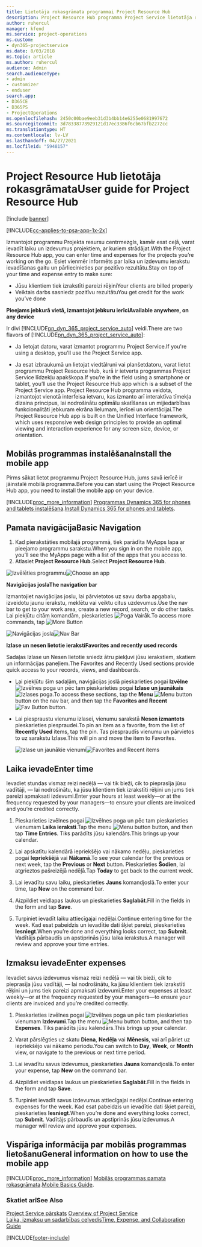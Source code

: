 ```yaml
---
title: Lietotāja rokasgrāmata programmai Project Resource Hub
description: Project Resource Hub programma Project Service lietotāja rokasgrāmata
author: ruhercul
manager: kfend
ms.service: project-operations
ms.custom:
- dyn365-projectservice
ms.date: 8/03/2018
ms.topic: article
ms.author: ruhercul
audience: Admin
search.audienceType:
- admin
- customizer
- enduser
search.app:
- D365CE
- D365PS
- ProjectOperations
ms.openlocfilehash: 2450c00bae9eeb31d3b4bb14e6255e0681997672
ms.sourcegitcommit: 3d78338773929121d17ec3386f6cb67bfb2272cc
ms.translationtype: HT
ms.contentlocale: lv-LV
ms.lasthandoff: 04/27/2021
ms.locfileid: "5948157"
---
```

# <a name="user-guide-for-project-resource-hub"></a><span data-ttu-id="ff8cb-103">Project Resource Hub lietotāja rokasgrāmata</span><span class="sxs-lookup"><span data-stu-id="ff8cb-103">User guide for Project Resource Hub</span></span>

[!include [banner](../includes/psa-now-project-operations.md)]

[!INCLUDE[cc-applies-to-psa-app-1x-2x](../includes/cc-applies-to-psa-app-1x-2x.md)]

<span data-ttu-id="ff8cb-104">Izmantojot programmu Projekta resursu centrmezgls, kamēr esat ceļā, varat ievadīt laiku un izdevumus projektiem, ar kuriem strādājat.</span><span class="sxs-lookup"><span data-stu-id="ff8cb-104">With the Project Resource Hub app, you can enter time and expenses for the projects you’re working on the go.</span></span> <span data-ttu-id="ff8cb-105">Esiet vienmēr informēts par laika un izdevumu ierakstu ievadīšanas gaitu un pārliecinieties par pozitīvo rezultātu.</span><span class="sxs-lookup"><span data-stu-id="ff8cb-105">Stay on top of your time and expense entry to make sure:</span></span>

- <span data-ttu-id="ff8cb-106">Jūsu klientiem tiek izrakstīti pareizi rēķini</span><span class="sxs-lookup"><span data-stu-id="ff8cb-106">Your clients are billed properly</span></span>
- <span data-ttu-id="ff8cb-107">Veiktais darbs sasniedz pozitīvu rezultātu</span><span class="sxs-lookup"><span data-stu-id="ff8cb-107">You get credit for the work you’ve done</span></span>

<span data-ttu-id="ff8cb-108">**Pieejams jebkurā vietā, izmantojot jebkuru ierīci**</span><span class="sxs-lookup"><span data-stu-id="ff8cb-108">**Available anywhere, on any device**</span></span>

<span data-ttu-id="ff8cb-109">Ir divi [!INCLUDE[pn_dyn_365_project_service_auto](../includes/pn-dyn-365-project-service-auto.md)] veidi.</span><span class="sxs-lookup"><span data-stu-id="ff8cb-109">There are two flavors of [!INCLUDE[pn_dyn_365_project_service_auto](../includes/pn-dyn-365-project-service-auto.md)]:</span></span> 

- <span data-ttu-id="ff8cb-110">Ja lietojat datoru, varat izmantot programmu Project Service.</span><span class="sxs-lookup"><span data-stu-id="ff8cb-110">If you're using a desktop, you'll use the Project Service app.</span></span> 

- <span data-ttu-id="ff8cb-111">Ja esat izbraukumā un lietojat viedtālruni vai planšetdatoru, varat lietot programmu Project Resource Hub, kurā ir ietverta programmas Project Service līdzekļu apakškopa.</span><span class="sxs-lookup"><span data-stu-id="ff8cb-111">If you’re in the field using a smartphone or tablet, you’ll use the Project Resource Hub app which is a subset of the Project Service  app.</span></span> <span data-ttu-id="ff8cb-112">Project Resource Hub programma veidota, izmantojot vienotā interfeisa ietvaru, kas izmanto arī interaktīva tīmekļa dizaina principus, lai nodrošinātu optimālu skatīšanas un mijiedarbības funkcionalitāti jebkuram ekrāna lielumam, ierīcei un orientācijai.</span><span class="sxs-lookup"><span data-stu-id="ff8cb-112">The Project Resource Hub app is built on the Unified Interface framework, which uses responsive web design principles to provide an optimal viewing and interaction experience for any screen size, device, or orientation.</span></span> 


## <a name="install-the-mobile-app"></a><span data-ttu-id="ff8cb-113">Mobilās programmas instalēšana</span><span class="sxs-lookup"><span data-stu-id="ff8cb-113">Install the mobile app</span></span>
<span data-ttu-id="ff8cb-114">Pirms sākat lietot programmu Project Resource Hub, jums savā ierīcē ir jāinstalē mobilā programma.</span><span class="sxs-lookup"><span data-stu-id="ff8cb-114">Before you can start using the Project Resource Hub app, you need to install the mobile app on your device.</span></span> 

[!INCLUDE[proc_more_information](../includes/proc-more-information.md)] <span data-ttu-id="ff8cb-115">[Programmas Dynamics 365 for phones and tablets instalēšana](/dynamics365/mobile-app/install-dynamics-365-for-phones-and-tablets).</span><span class="sxs-lookup"><span data-stu-id="ff8cb-115">[Install Dynamics 365 for phones and tablets](/dynamics365/mobile-app/install-dynamics-365-for-phones-and-tablets).</span></span>

## <a name="basic-navigation"></a><span data-ttu-id="ff8cb-116">Pamata navigācija</span><span class="sxs-lookup"><span data-stu-id="ff8cb-116">Basic Navigation</span></span>
1.  <span data-ttu-id="ff8cb-117">Kad pierakstāties mobilajā programmā, tiek parādīta MyApps lapa ar pieejamo programmu sarakstu.</span><span class="sxs-lookup"><span data-stu-id="ff8cb-117">When you sign in on the mobile app, you’ll see the MyApps page with a list of the apps that you access to.</span></span> 
2.  <span data-ttu-id="ff8cb-118">Atlasiet **Project Resource Hub**.</span><span class="sxs-lookup"><span data-stu-id="ff8cb-118">Select **Project Resource Hub**.</span></span>

<span data-ttu-id="ff8cb-119">![Izvēlēties programmu](media/chooseApp_1.png "Izvēlēties programmu")</span><span class="sxs-lookup"><span data-stu-id="ff8cb-119">![Choose an app](media/chooseApp_1.png "Choose an app")</span></span>

<span data-ttu-id="ff8cb-120">**Navigācijas josla**</span><span class="sxs-lookup"><span data-stu-id="ff8cb-120">**The navigation bar**</span></span>

<span data-ttu-id="ff8cb-121">Izmantojiet navigācijas joslu, lai pārvietotos uz savu darba apgabalu, izveidotu jaunu ierakstu, meklētu vai veiktu citus uzdevumus.</span><span class="sxs-lookup"><span data-stu-id="ff8cb-121">Use the nav bar to get to your work area, create a new record, search, or do other tasks.</span></span> <span data-ttu-id="ff8cb-122">Lai piekļūtu citām komandām, pieskarieties ![Poga Vairāk](media/MoreButton.png "Poga Vairāk").</span><span class="sxs-lookup"><span data-stu-id="ff8cb-122">To access more commands, tap ![More Button](media/MoreButton.png "More Button")</span></span>

<span data-ttu-id="ff8cb-123">![Navigācijas josla](media/NavBar_2.png "Navigācijas josla")</span><span class="sxs-lookup"><span data-stu-id="ff8cb-123">![Nav Bar](media/NavBar_2.png "Nav Bar")</span></span>

<span data-ttu-id="ff8cb-124">**Izlase un nesen lietotie ieraksti**</span><span class="sxs-lookup"><span data-stu-id="ff8cb-124">**Favorites and recently used records**</span></span>

<span data-ttu-id="ff8cb-125">Sadaļas Izlase un Nesen lietotie sniedz ātru piekļuvi jūsu ierakstiem, skatiem un informācijas paneļiem.</span><span class="sxs-lookup"><span data-stu-id="ff8cb-125">The Favorites and Recently Used sections provide quick access to your records, views, and dashboards.</span></span> 

- <span data-ttu-id="ff8cb-126">Lai piekļūtu šīm sadaļām, navigācijas joslā pieskarieties pogai **Izvēlne** ![Izvēlnes poga](media/MenuButton.png "Izvēlnes poga") un pēc tam pieskarieties pogai **Izlase un jaunākais** ![Izlases poga](media/FavButton.png "Izlases poga").</span><span class="sxs-lookup"><span data-stu-id="ff8cb-126">To access these sections, tap the **Menu** ![Menu button](media/MenuButton.png "Menu button") button on the nav bar, and then tap the **Favorites and Recent** ![Fav Button](media/FavButton.png "Fav Button") button.</span></span>

- <span data-ttu-id="ff8cb-127">Lai piespraustu vienumu izlasei, vienumu sarakstā **Nesen izmantots** pieskarieties piespraudei.</span><span class="sxs-lookup"><span data-stu-id="ff8cb-127">To pin an item as a favorite, from the list of **Recently Used** items, tap the pin.</span></span> <span data-ttu-id="ff8cb-128">Tas piespraudīs vienumu un pārvietos to uz sarakstu Izlase.</span><span class="sxs-lookup"><span data-stu-id="ff8cb-128">This will pin and move the item to Favorites.</span></span>

  <span data-ttu-id="ff8cb-129">![Izlase un jaunākie vienumi](media/Favs_3.png "Izlase un jaunākie vienumi")</span><span class="sxs-lookup"><span data-stu-id="ff8cb-129">![Favorites and Recent items](media/Favs_3.png "Favorites and Recent items")</span></span>
 
## <a name="enter-time"></a><span data-ttu-id="ff8cb-130">Laika ievade</span><span class="sxs-lookup"><span data-stu-id="ff8cb-130">Enter time</span></span>
<span data-ttu-id="ff8cb-131">Ievadiet stundas vismaz reizi nedēļā — vai tik bieži, cik to pieprasīja jūsu vadītāji, — lai nodrošinātu, ka jūsu klientiem tiek izrakstīti rēķini un jums tiek pareizi apmaksati izdevumi.</span><span class="sxs-lookup"><span data-stu-id="ff8cb-131">Enter your hours at least weekly—or at the frequency requested by your managers—to ensure your clients are invoiced and you’re credited correctly.</span></span>

1. <span data-ttu-id="ff8cb-132">Pieskarieties izvēlnes pogai ![Izvēlnes poga](media/MenuButton.png "Izvēlnes poga") un pēc tam pieskarieties vienumam **Laika ieraksti**.</span><span class="sxs-lookup"><span data-stu-id="ff8cb-132">Tap the menu ![Menu button](media/MenuButton.png "Menu button") button, and then tap **Time Entries**.</span></span> <span data-ttu-id="ff8cb-133">Tiks parādīts jūsu kalendārs.</span><span class="sxs-lookup"><span data-stu-id="ff8cb-133">This brings up your calendar.</span></span>

2. <span data-ttu-id="ff8cb-134">Lai apskatītu kalendārā iepriekšējo vai nākamo nedēļu, pieskarieties pogai **Iepriekšējā** vai **Nākamā**.</span><span class="sxs-lookup"><span data-stu-id="ff8cb-134">To see your calendar for the previous or next week, tap the **Previous** or **Next** button.</span></span> <span data-ttu-id="ff8cb-135">Pieskarieties **Šodien**, lai atgrieztos pašreizējā nedēļā.</span><span class="sxs-lookup"><span data-stu-id="ff8cb-135">Tap **Today** to get back to the current week.</span></span>

3. <span data-ttu-id="ff8cb-136">Lai ievadītu savu laiku, pieskarieties **Jauns** komandjoslā.</span><span class="sxs-lookup"><span data-stu-id="ff8cb-136">To enter your time, tap **New** on the command bar.</span></span> 

4. <span data-ttu-id="ff8cb-137">Aizpildiet veidlapas laukus un pieskarieties **Saglabāt**.</span><span class="sxs-lookup"><span data-stu-id="ff8cb-137">Fill in the fields in the form and tap **Save**.</span></span>

5. <span data-ttu-id="ff8cb-138">Turpiniet ievadīt laiku attiecīgajai nedēļai.</span><span class="sxs-lookup"><span data-stu-id="ff8cb-138">Continue entering time for the week.</span></span> <span data-ttu-id="ff8cb-139">Kad esat pabeidzis un ievadītie dati šķiet pareizi, pieskarieties **Iesniegt**.</span><span class="sxs-lookup"><span data-stu-id="ff8cb-139">When you’re done and everything looks correct, tap **Submit**.</span></span> <span data-ttu-id="ff8cb-140">Vadītājs pārbaudīs un apstiprinās jūsu laika ierakstus.</span><span class="sxs-lookup"><span data-stu-id="ff8cb-140">A manager will review and approve your time entries.</span></span>

## <a name="enter-expenses"></a><span data-ttu-id="ff8cb-141">Izmaksu ievade</span><span class="sxs-lookup"><span data-stu-id="ff8cb-141">Enter expenses</span></span> 
<span data-ttu-id="ff8cb-142">Ievadiet savus izdevumus vismaz reizi nedēļā — vai tik bieži, cik to pieprasīja jūsu vadītāji, — lai nodrošinātu, ka jūsu klientiem tiek izrakstīti rēķini un jums tiek pareizi apmaksati izdevumi.</span><span class="sxs-lookup"><span data-stu-id="ff8cb-142">Enter your expenses at least weekly—or at the frequency requested by your managers—to ensure your clients are invoiced and you’re credited correctly.</span></span>

1. <span data-ttu-id="ff8cb-143">Pieskarieties izvēlnes pogai ![Izvēlnes poga](media/MenuButton.png "Izvēlnes poga") un pēc tam pieskarieties vienumam **Izdevumi**.</span><span class="sxs-lookup"><span data-stu-id="ff8cb-143">Tap the menu ![Menu button](media/MenuButton.png "Menu button") button, and then tap **Expenses**.</span></span> <span data-ttu-id="ff8cb-144">Tiks parādīts jūsu kalendārs.</span><span class="sxs-lookup"><span data-stu-id="ff8cb-144">This brings up your calendar.</span></span>

2. <span data-ttu-id="ff8cb-145">Varat pārslēgties uz skatu **Diena**, **Nedēļa** vai **Mēnesis**, vai arī pāriet uz iepriekšējo vai nākamo periodu.</span><span class="sxs-lookup"><span data-stu-id="ff8cb-145">You can switch to **Day**, **Week**, or **Month** view, or navigate to the previous or next time period.</span></span> 

3. <span data-ttu-id="ff8cb-146">Lai ievadītu savus izdevumus, pieskarieties **Jauns** komandjoslā.</span><span class="sxs-lookup"><span data-stu-id="ff8cb-146">To enter your expense, tap **New** on the command bar.</span></span> 

4. <span data-ttu-id="ff8cb-147">Aizpildiet veidlapas laukus un pieskarieties **Saglabāt**.</span><span class="sxs-lookup"><span data-stu-id="ff8cb-147">Fill in the fields in the form and tap **Save**.</span></span>

5. <span data-ttu-id="ff8cb-148">Turpiniet ievadīt savus izdevumus attiecīgajai nedēļai.</span><span class="sxs-lookup"><span data-stu-id="ff8cb-148">Continue entering expenses for the week.</span></span> <span data-ttu-id="ff8cb-149">Kad esat pabeidzis un ievadītie dati šķiet pareizi, pieskarieties **Iesniegt**.</span><span class="sxs-lookup"><span data-stu-id="ff8cb-149">When you’re done and everything looks correct, tap **Submit**.</span></span> <span data-ttu-id="ff8cb-150">Vadītājs pārbaudīs un apstiprinās jūsu izdevumus.</span><span class="sxs-lookup"><span data-stu-id="ff8cb-150">A manager will review and approve your expenses.</span></span>

## <a name="general-information-on-how-to-use-the-mobile-app"></a><span data-ttu-id="ff8cb-151">Vispārīga informācija par mobilās programmas lietošanu</span><span class="sxs-lookup"><span data-stu-id="ff8cb-151">General information on how to use the mobile app</span></span> 
[!INCLUDE[proc_more_information](../includes/proc-more-information.md)] <span data-ttu-id="ff8cb-152">[Mobilās programmas pamata rokasgrāmata](/dynamics365/mobile-app/dynamics-365-phones-tablets-users-guide).</span><span class="sxs-lookup"><span data-stu-id="ff8cb-152">[Mobile Basics Guide](/dynamics365/mobile-app/dynamics-365-phones-tablets-users-guide).</span></span>

### <a name="see-also"></a><span data-ttu-id="ff8cb-153">Skatiet arī</span><span class="sxs-lookup"><span data-stu-id="ff8cb-153">See Also</span></span>  
 <span data-ttu-id="ff8cb-154">[Project Service pārskats](../psa/overview.md) </span><span class="sxs-lookup"><span data-stu-id="ff8cb-154">[Overview of Project Service](../psa/overview.md) </span></span>  
 [<span data-ttu-id="ff8cb-155">Laika, izmaksu un sadarbības ceļvedis</span><span class="sxs-lookup"><span data-stu-id="ff8cb-155">Time, Expense, and Collaboration Guide</span></span>](../psa/time-expense-collaboration-guide.md)   
 


[!INCLUDE[footer-include](../includes/footer-banner.md)]